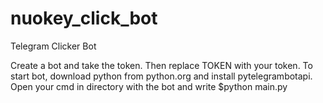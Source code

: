# nuokey_click_bot
Telegram Clicker Bot

Create a bot and take the token. Then replace TOKEN with your token.
To start bot, download python from python.org and install pytelegrambotapi.
Open your cmd in directory with the bot and write $python main.py
